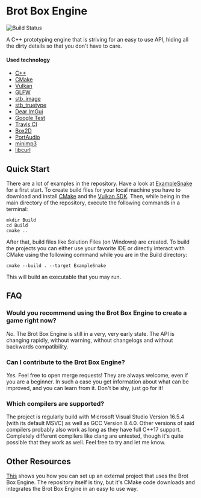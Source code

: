 # Brot Box Engine
![Build Status](https://www.travis-ci.com/Brotcrunsher/BrotBoxEngine.svg?branch=master)

A C++ prototyping engine that is striving for an easy to use API, hiding all the dirty details so that you don't have to care.

#### Used technology

* [C++](https://isocpp.org/)
* [CMake](https://cmake.org/)
* [Vulkan](https://vulkan.lunarg.com/)
* [GLFW](https://www.glfw.org/)
* [stb_image](https://github.com/nothings/stb/blob/master/stb_image.h)
* [stb_truetype](https://github.com/nothings/stb/blob/master/stb_truetype.h)
* [Dear ImGui](https://github.com/ocornut/imgui)
* [Google Test](https://github.com/google/googletest)
* [Travis CI](https://travis-ci.com/)
* [Box2D](https://box2d.org/)
* [PortAudio](http://www.portaudio.com/)
* [minimp3](https://github.com/lieff/minimp3)
* [libcurl](https://curl.se/libcurl/)

## Quick Start

There are a lot of examples in the repository. Have a look at [ExampleSnake](https://github.com/Brotcrunsher/BrotBoxEngine/tree/master/ExampleSnake) for a first start. To create build files for your local machine you have to download and install [CMake](https://cmake.org/) and the [Vulkan SDK](https://vulkan.lunarg.com/). Then, while being in the main directory of the repository, execute the following commands in a terminal:

    mkdir Build
    cd Build
    cmake ..

After that, build files like Solution Files (on Windows) are created. To build the projects you can either use your favorite IDE or directly interact with CMake using the following command while you are in the Build directory:

    cmake --build . --target ExampleSnake

This will build an executable that you may run.


## FAQ

### Would you recommend using the Brot Box Engine to create a game right now?
*No.* The Brot Box Engine is still in a very, very early state. The API is changing rapidly, without warning, without changelogs and without backwards compatibility. 

### Can I contribute to the Brot Box Engine?
*Yes.* Feel free to open merge requests! They are always welcome, even if you are a beginner. In such a case you get information about what can be improved, and you can learn from it. Don't be shy, just go for it!

### Which compilers are supported?
The project is regularly build with Microsoft Visual Studio Version 16.5.4 (with its default MSVC) as well as GCC Version 8.4.0. Other versions of said compilers probably also work as long as they have full C++17 support. Completely different compilers like clang are untested, though it's quite possible that they work as well. Feel free to try and let me know.

## Other Resources

[This](https://github.com/Brotcrunsher/BrotBoxEngineExampleExternal) shows you how you can set up an external project that uses the Brot Box Engine. The repository itself is tiny, but it's CMake code downloads and integrates the Brot Box Engine in an easy to use way.
